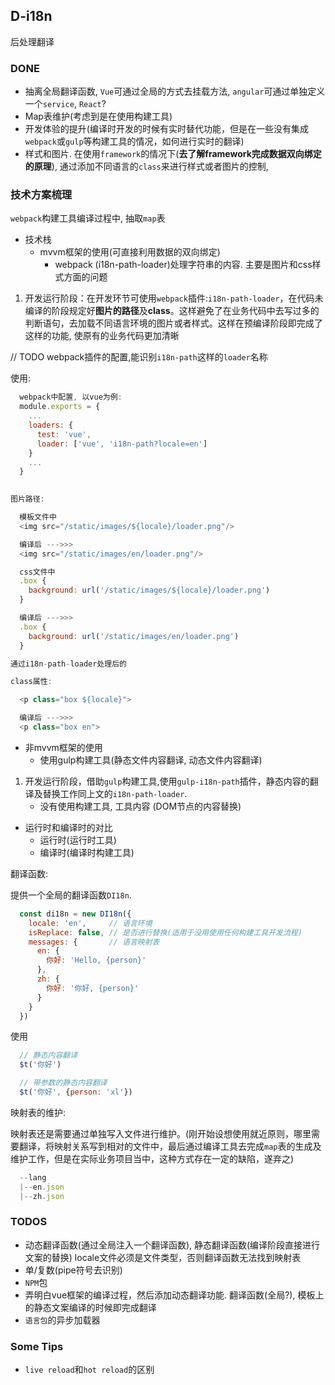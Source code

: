 ## D-i18n

后处理翻译

### DONE

* 抽离全局翻译函数, `Vue`可通过全局的方式去挂载方法, `angular`可通过单独定义一个`service`, `React`?
* Map表维护(考虑到是在使用构建工具)
* 开发体验的提升(编译时开发的时候有实时替代功能，但是在一些没有集成`webpack`或`gulp`等构建工具的情况，如何进行实时的翻译) 
* 样式和图片. 在使用`framework`的情况下(**去了解framework完成数据双向绑定的原理**), 通过添加不同语言的`class`来进行样式或者图片的控制, 

### 技术方案梳理

`webpack`构建工具编译过程中, 抽取`map`表

* 技术栈
  * mvvm框架的使用(可直接利用数据的双向绑定)
    * webpack (i18n-path-loader)处理字符串的内容. 主要是图片和css样式方面的问题
1. 开发运行阶段：在开发环节可使用`webpack`插件:`i18n-path-loader`，在代码未编译的阶段规定好**图片的路径**及**class**。这样避免了在业务代码中去写过多的判断语句，去加载不同语言环境的图片或者样式。这样在预编译阶段即完成了这样的功能, 使原有的业务代码更加清晰

// TODO webpack插件的配置,能识别`i18n-path`这样的`loader`名称

使用:
```javascript
  webpack中配置, 以vue为例:
  module.exports = {
    ...
    loaders: {
      test: 'vue',
      loader: ['vue', 'i18n-path?locale=en']
    }
    ...
  }
  

图片路径:

  模板文件中
  <img src="/static/images/${locale}/loader.png"/>

  编译后 --->>>
  <img src="/static/images/en/loader.png"/>

  css文件中
  .box {
    background: url('/static/images/${locale}/loader.png')
  }

  编译后 --->>>
  .box {
    background: url('/static/images/en/loader.png')
  }

通过i18n-path-loader处理后的

class属性:

  <p class="box ${locale}">

  编译后 --->>>
  <p class="box en">
```

  * 非mvvm框架的使用
    * 使用gulp构建工具(静态文件内容翻译, 动态文件内容翻译)
1. 开发运行阶段，借助`gulp`构建工具,使用`gulp-i18n-path`插件，静态内容的翻译及替换工作同上文的`i18n-path-loader`.
    * 没有使用构建工具, 工具内容 (DOM节点的内容替换)
* 运行时和编译时的对比
  * 运行时(运行时工具)
  * 编译时(编译时构建工具)

翻译函数:

提供一个全局的翻译函数`DI18n`.

```javascript
  const di18n = new DI18n({
    locale: 'en',     // 语言环境
    isReplace: false, // 是否进行替换(适用于没用使用任何构建工具开发流程)
    messages: {       // 语言映射表
      en: {
        你好: 'Hello, {person}'
      },
      zh: {
        你好: '你好, {person}'
      }
    }
  })
```

使用

```javascript
  // 静态内容翻译
  $t('你好')

  // 带参数的静态内容翻译
  $t('你好', {person: 'xl'})
```

映射表的维护:

映射表还是需要通过单独写入文件进行维护。(刚开始设想使用就近原则，哪里需要翻译，将映射关系写到相对的文件中，最后通过编译工具去完成`map`表的生成及维护工作，但是在实际业务项目当中，这种方式存在一定的缺陷，遂弃之)

```javascript
  --lang
  |--en.json 
  |--zh.json
```

### TODOS
 
* 动态翻译函数(通过全局注入一个翻译函数), 静态翻译函数(编译阶段直接进行文案的替换) locale文件必须是文件类型，否则翻译函数无法找到映射表
* 单/复数(pipe符号去识别)
* `NPM`包
* 弄明白vue框架的编译过程，然后添加动态翻译功能. 翻译函数(全局?), 模板上的静态文案编译的时候即完成翻译
* `语言包`的异步加载器

### Some Tips

* `live reload`和`hot reload`的区别
